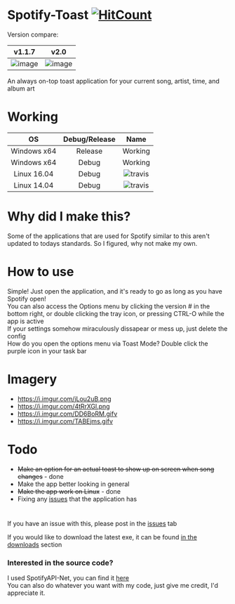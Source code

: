 # Spotify-Toast [![HitCount](http://hits.dwyl.io/Anthonyrules144/Spotify-Toast.svg)](http://hits.dwyl.io/Anthonyrules144/Spotify-Toast)
Version compare: </br>

v1.1.7             |  v2.0
:-------------------------:|:-------------------------:
![image](https://i.imgur.com/VtcgmLB.png)  |  ![image](https://i.imgur.com/FVxOKXz.png)
An always on-top toast application for your current song, artist, time, and album art

# Working
| OS            | Debug/Release | Name     |
|:-------------:|:-------------:|:--------:|
| Windows x64   | Release       | Working  |
| Windows x64   | Debug         | Working  |
| Linux 16.04   | Debug         | ![travis](https://travis-ci.org/Anthonyrules144/Spotify-Toast.svg?branch=master)  |
| Linux 14.04   | Debug         | ![travis](https://travis-ci.org/Anthonyrules144/Spotify-Toast.svg?branch=master)  |

# Why did I make this?
Some of the applications that are used for Spotify similar to this aren't updated to todays standards. So I figured, why not make my own.

# How to use
Simple! Just open the application, and it's ready to go as long as you have Spotify open! <br/>
You can also access the Options menu by clicking the version # in the bottom right, or double clicking the tray icon, or pressing CTRL-O while the app is active <br/>
If your settings somehow miraculously dissapear or mess up, just delete the config<br/>
How do you open the options menu via Toast Mode? Double click the purple icon in your task bar

# Imagery
* https://i.imgur.com/jLou2uB.png
* https://i.imgur.com/4tRrXGl.png
* https://i.imgur.com/DD6BoRM.gifv
* https://i.imgur.com/TABEjms.gifv

# Todo
* ~~Make an option for an actual toast to show up on screen when song changes~~ - done
* Make the app better looking in general
* ~~Make the app work on Linux~~ - done
* Fixing any [issues](https://github.com/Anthonyrules144/Spotify-Toast/issues) that the application has

#
If you have an issue with this, please post in the [issues](https://github.com/Anthonyrules144/Spotify-Toast/issues) tab

If you would like to download the latest exe, it can be found [in the downloads](https://github.com/Anthonyrules144/Spotify-Toast/releases) section

### Interested in the source code?
I used SpotifyAPI-Net, you can find it [here](https://github.com/johnnycrazy/SpotifyAPI-NET)<br/>
You can also do whatever you want with my code, just give me credit, I'd appreciate it.

